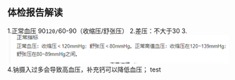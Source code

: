## 体检报告解读
1.正常血压 90`120/`60-90（收缩压/舒张压）
2.差压：不大于30
3.![](${currentFileDir}/picture/20231127122647.png)
4.钠摄入过多会导致高血压，补充钙可以降低血压；
test
